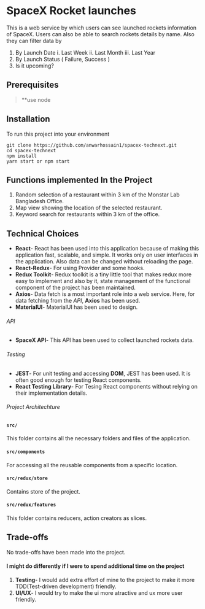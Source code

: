 # SpaceX Rocket launches

This is a web service by which users can see launched rockets information of SpaceX. Users can also be able to search rockets details by name. Also they can filter data by

1. By Launch Date
   i. Last Week
   ii. Last Month
   iii. Last Year
2. By Launch Status ( Failure, Success )
3. Is it upcoming?

## Prerequisites

> \*\*use node

## Installation

To run this project into your environment

```
git clone https://github.com/anwarhossain1/spacex-technext.git
cd spacex-technext
npm install
yarn start or npm start
```

## Functions implemented In the Project

1. Random selection of a restaurant within 3 km of the Monstar Lab Bangladesh Office.
2. Map view showing the location of the selected restaurant.
3. Keyword search for restaurants within 3 km of the office.

## Technical Choices

- **React**- React has been used into this application because of making this application fast, scalable, and simple. It works only on user interfaces in the application. Also data can be changed without reloading the page.
- **React-Redux**- For using Provider and some hooks.
- **Redux Toolkit**- Redux toolkit is a tiny little tool that makes redux more easy to implement and also by it, state management of the functional component of the project has been maintained.
- **Axios**- Data fetch is a most important role into a web service. Here, for data fetching from the _API_, **Axios** has been used.
- **MaterialUI**- MaterialUI has been used to design.

###### API

- **SpaceX API**- This API has been used to collect launched rockets data.

###### Testing

- **JEST**- For unit testing and accessing **DOM**, JEST has been used. It is often good enough for testing React components.
- **React Testing Library**- For Tesing React components without relying on their implementation details.

###### Project Architechture

#### `src/`

This folder contains all the necessary folders and files of the application.

#### `src/components`

For accessing all the reusable components from a specific location.

#### `src/redux/store`

Contains store of the project.

#### `src/redux/features`

This folder contains reducers, action creators as slices.

## Trade-offs

No trade-offs have been made into the project.

#### I might do differently if I were to spend additional time on the project

1. **Testing**- I would add extra effort of mine to the project to make it more TDD(Test-driven development) friendly.
2. **UI/UX**- I would try to make the ui more atractive and ux more user friendly.

